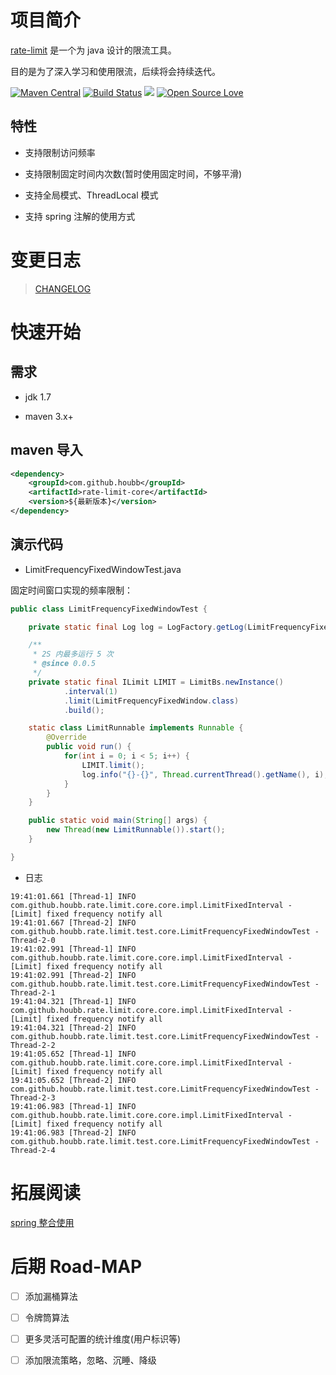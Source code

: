 # 项目简介

[rate-limit](https://github.com/houbb/rate-limit) 是一个为 java 设计的限流工具。

目的是为了深入学习和使用限流，后续将会持续迭代。

[![Maven Central](https://maven-badges.herokuapp.com/maven-central/com.github.houbb/rate-limit/badge.svg)](http://mvnrepository.com/artifact/com.github.houbb/rate-limit)
[![Build Status](https://www.travis-ci.org/houbb/rate-limit.svg?branch=master)](https://www.travis-ci.org/houbb/rate-limit?branch=master)
[![](https://img.shields.io/badge/license-Apache2-FF0080.svg)](https://github.com/houbb/rate-limit/blob/master/LICENSE.txt)
[![Open Source Love](https://badges.frapsoft.com/os/v2/open-source.svg?v=103)](https://github.com/houbb/rate-limit)

## 特性

- 支持限制访问频率

- 支持限制固定时间内次数(暂时使用固定时间，不够平滑)

- 支持全局模式、ThreadLocal 模式

- 支持 spring 注解的使用方式

# 变更日志

> [CHANGELOG](CHANGELOG.md)

# 快速开始

## 需求

- jdk 1.7 

- maven 3.x+

## maven 导入

```xml
<dependency>
    <groupId>com.github.houbb</groupId>
    <artifactId>rate-limit-core</artifactId>
    <version>${最新版本}</version>
</dependency>
```

## 演示代码

- LimitFrequencyFixedWindowTest.java

固定时间窗口实现的频率限制：

```java
public class LimitFrequencyFixedWindowTest {

    private static final Log log = LogFactory.getLog(LimitFrequencyFixedWindowTest.class);

    /**
     * 2S 内最多运行 5 次
     * @since 0.0.5
     */
    private static final ILimit LIMIT = LimitBs.newInstance()
            .interval(1)
            .limit(LimitFrequencyFixedWindow.class)
            .build();

    static class LimitRunnable implements Runnable {
        @Override
        public void run() {
            for(int i = 0; i < 5; i++) {
                LIMIT.limit();
                log.info("{}-{}", Thread.currentThread().getName(), i);
            }
        }
    }

    public static void main(String[] args) {
        new Thread(new LimitRunnable()).start();
    }

}
```


- 日志

```
19:41:01.661 [Thread-1] INFO  com.github.houbb.rate.limit.core.core.impl.LimitFixedInterval - [Limit] fixed frequency notify all
19:41:01.667 [Thread-2] INFO  com.github.houbb.rate.limit.test.core.LimitFrequencyFixedWindowTest - Thread-2-0
19:41:02.991 [Thread-1] INFO  com.github.houbb.rate.limit.core.core.impl.LimitFixedInterval - [Limit] fixed frequency notify all
19:41:02.991 [Thread-2] INFO  com.github.houbb.rate.limit.test.core.LimitFrequencyFixedWindowTest - Thread-2-1
19:41:04.321 [Thread-1] INFO  com.github.houbb.rate.limit.core.core.impl.LimitFixedInterval - [Limit] fixed frequency notify all
19:41:04.321 [Thread-2] INFO  com.github.houbb.rate.limit.test.core.LimitFrequencyFixedWindowTest - Thread-2-2
19:41:05.652 [Thread-1] INFO  com.github.houbb.rate.limit.core.core.impl.LimitFixedInterval - [Limit] fixed frequency notify all
19:41:05.652 [Thread-2] INFO  com.github.houbb.rate.limit.test.core.LimitFrequencyFixedWindowTest - Thread-2-3
19:41:06.983 [Thread-1] INFO  com.github.houbb.rate.limit.core.core.impl.LimitFixedInterval - [Limit] fixed frequency notify all
19:41:06.983 [Thread-2] INFO  com.github.houbb.rate.limit.test.core.LimitFrequencyFixedWindowTest - Thread-2-4
```

# 拓展阅读

[spring 整合使用](doc/user/02-spring.md)

# 后期 Road-MAP

- [ ] 添加漏桶算法

- [ ] 令牌筒算法

- [ ] 更多灵活可配置的统计维度(用户标识等)

- [ ] 添加限流策略，忽略、沉睡、降级